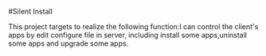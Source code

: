 ﻿#Silent Install

This project targets to realize the following function:I can control the client's apps by edit configure file in server,
including install some apps,uninstall some apps and upgrade some apps. 